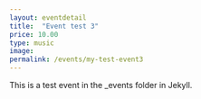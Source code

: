 ```yaml
---
layout: eventdetail
title:  "Event test 3"
price: 10.00
type: music
image:
permalink: /events/my-test-event3
---
```

This is a test event in the _events folder in Jekyll.
